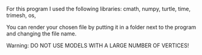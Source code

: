 For this program I used the following libraries:
  cmath,
  numpy,
  turtle,
  time,
  trimesh,
  os,

You can render your chosen file by putting it in a folder next to the program and changing the file name.

Warning: DO NOT USE MODELS WITH A LARGE NUMBER OF VERTICES!
